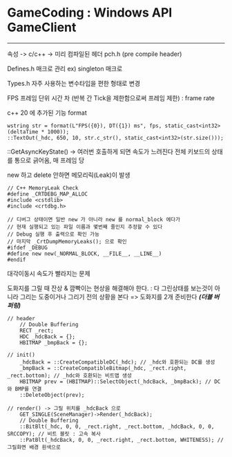# GameCoding : Windows API GameClient

---

속성 -> c/c++ -> 미리 컴파일된 헤더
pch.h (pre compile header)

Defines.h 매크로 관리
ex) singleton 매크로

Types.h 자주 사용하는 변수타입을 편한 형태로 변경

FPS 프레임 단위
시간 차 (반복 간 Tick을 제한함으로써 프레임 제한) : frame rate

c++ 20 에 추가된 기능 format
```
wstring str = format(L"FPS({0}), DT({1}) ms", fps, static_cast<int32>(deltaTime * 1000));
::TextOut(_hdc, 650, 10, str.c_str(), static_cast<int32>(str.size()));
```

::GetAsyncKeyState() -> 여러번 호출하게 되면 속도가 느려진다
전체 키보드의 상태를 통으로 긁어옴, 매 프레임 당

new 하고 delete 안하면 메모리릭(Leak)이 발생
```
// C++ MemoryLeak Check
#define _CRTDEBG_MAP_ALLOC
#include <cstdlib>
#include <crtdbg.h>

// 디버그 상태이면 일반 new 가 아니라 new 를 normal_block 에다가
// 현재 실행되고 있는 파일 이름과 몇번째 줄인지 추정할 수 있다
// Debug 실행 후 출력으로 확인 가능
// 마지막 _CrtDumpMemoryLeaks(); 으로 확인
#ifdef _DEBUG
#define new new(_NORMAL_BLOCK, __FILE__, __LINE__)
#endif
```

대각이동시 속도가 빨라지는 문제

도화지를 그릴 때 잔상 & 깜빡이는 현상을 해결해야 한다.
: 다 그린상태를 보는것이 아니라 그리는 도중이거나 그리기 전의 상황을 본다
=> 도화지를 2개 준비한다 ***(더블 버퍼링)***
```
// header
	// Double Buffering
	RECT _rect;
	HDC _hdcBack = {};
	HBITMAP _bmpBack = {};

// init()
	_hdcBack = ::CreateCompatibleDC(_hdc); // _hdc와 호환되는 DC를 생성
	_bmpBack = ::CreateCompatibleBitmap(_hdc, _rect.right, _rect.bottom); // _hdc와 호환되는 비트맵 생성
	HBITMAP prev = (HBITMAP)::SelectObject(_hdcBack, _bmpBack); // DC와 BMP를 연결
	::DeleteObject(prev);

// render() -> 그릴 위치를 _hdcBack 으로
    GET_SINGLE(SceneManager)->Render(_hdcBack);
	// Double Buffering
	::BitBlt(_hdc, 0, 0, _rect.right, _rect.bottom, _hdcBack, 0, 0, SRCCOPY); // 비트 블릿 : 고속 복사
	::PatBlt(_hdcBack, 0, 0, _rect.right, _rect.bottom, WHITENESS); // 그릴화면 배경 흰색으로
```